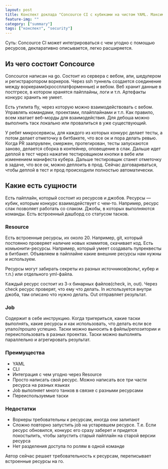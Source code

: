 ```yaml
---
layout: post
title: Конспект доклада "Concource CI с кубиками на чистом YAML. Максим Залысин"
feature-img: ""
category: ["summary"]
tags: ["конспект", "security"]
---
```


Суть: Concource CI может интегрироваться с чем угодно с помощью ресурсов, декларативно описывается, легко расширяется.

## Из чего состоит Concource

Concource написан на go. Состоит из сервера с вебом, апи, шедулером и регистраротором воркеров. Через ssh туннель создается соединение между воркерами(кроссплатформенные) и вебом. Веб хранит данные в постгресе, в котором хранятся пайплайны, логи и т.п. Артефакты конкурс хранить не умеет.

Есть утилита fly, через которую можно взаимодействовать с вебом. Управлять командами, проектами, плайплайнами и т.п. Как правило, всем хватает веб-морды для взаимодействия. Для дебоша можно выполнить таск локально или провалиться в уже существующий.

У ребят микросервисы, для каждого из которых конкурс делает тесты, а потом делает отметочку в битбакете, что все ок и пора делать ревью. Когда PR заапрувлен, смержен, протегирован, тесты запускаются заново, делается сборка в контейнер, оповещение в слак. Дальше идет деплой в тест через нажатие тестировщиком кнопки в вебе или изменением манифеста кубера. Дальше тестировщик станет отметочку в задаче, что все ок, можно деплоить в прод. Сейчас договариваться, чтобы деплой в тест и прод происходили полностью автоматически.

## Какие есть сущности

Есть пайплайн, который состоит из ресурсов и джобов.
Ресурсы — кубик, которым конкурс взаимодействует с чем-то. Например, ресурс слак позволяет работать со слаком.
Джобы, в которых выполняются команды.
Есть встроенный дашборд со статусом тасков.

### Resource

Есть встроенные ресурсы, их около 20. Например, git, который постоянно проверяет наличие новых коммитов, скачивает код.
Есть комьюнити-ресурсы. Например, который умеет создавать пулреквесты в битбакет. Объявляем в пайплайне какие внешние ресурсы нам нужны и используем.

Ресурсы могут забирать секреты из разных источников(вольт, кубер и т.п.) или отдельного yml-файла. 

Каждый ресурс состоит из 3-х бинарных файлов(check, in, out). Через check ресурс проверят, что ему что делать. In используется внутри джоба, там описано что нужно делать. Out отправляет результат.

### Job

Содержит в себе инструкцию. Когда тригериться, какие таски выполнять, какие ресурсы и как использовать, что делать если все упало/прошло успешно. Таски можно выносить в файлы/репозитории и переиспользовать в разных проектах. Таски можно выполнять параллельно и агрегировать результат.

### Преимущества

* YAML
* CLI
* Интеграция с чем угодно через Resource
* Просто написать свой ресурс. Можно написать все три части ресурса на разных языках
* Job выполняет много танков в связке с разными ресурсами
* Переиспользуемые таски

### Недостатки

* Воркеры требовательны к ресурсам, иногда они залипают
* Сложно повторно запустить job на устаревшем ресурсе. Т.е. Если ресурс обновился, конкурс его сразу заберет и придется покостылить, чтобы запустить старый пайплайн на старой версии ресурса
* Нет разделения доступа по ролям в одной команде

Автор сейчас решает требовательность к ресурсам, переписывает встроенные ресурсы на го.